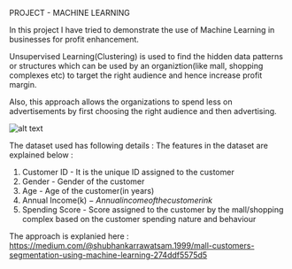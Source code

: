 PROJECT - MACHINE LEARNING

In this project I have tried to demonstrate the use of Machine Learning in businesses for profit enhancement. 

Unsupervised Learning(Clustering) is used to find the hidden data patterns or structures which can be used by an organiztion(like mall, shopping complexes etc) to target the right audience and hence increase profit margin.

Also, this approach allows the organizations to spend less on advertisements by first choosing the right audience and then advertising.

![alt text](https://github.com/ShubhankarRawat/Mall-Customers-Segmentation/blob/master/mc%20-%205.png)

The dataset used has following details :
The features in the dataset are explained below :

1. Customer ID - It is the unique ID assigned to the customer 
2. Gender - Gender of the customer
3. Age - Age of the customer(in years)
4. Annual Income(k$) - Annual income of the customer in k$
5. Spending Score - Score assigned to the customer by the mall/shopping complex based on the customer spending nature and behaviour


The approach is explanied here : https://medium.com/@shubhankarrawatsam.1999/mall-customers-segmentation-using-machine-learning-274ddf5575d5
